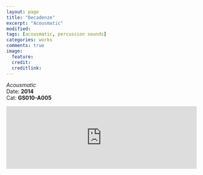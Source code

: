 ```yaml
---
layout: page
title: "Decadenze"
excerpt: "Acousmatic"
modified:
tags: [acousmatic, percussion sounds]
categories: works
comments: true
image:
  feature:
  credit:
  creditlink:
---
```


*Acousmatic*    
Date: **2014**    
Cat: **GS010-A005**

<iframe
  width="100%"
  height="166"
  scrolling="no"
  frameborder="no" src="https://w.soundcloud.com/player/?url=https%3A//api.soundcloud.com/tracks/142330312&amp;color=baff1e&amp;auto_play=false&amp;hide_related=false&amp;show_comments=true&amp;show_user=true&amp;show_reposts=false">
</iframe>
